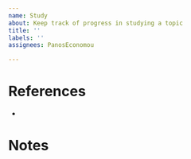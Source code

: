 ```yaml
---
name: Study
about: Keep track of progress in studying a topic
title: ''
labels: ''
assignees: PanosEconomou

---
```


# References
-

# Notes
